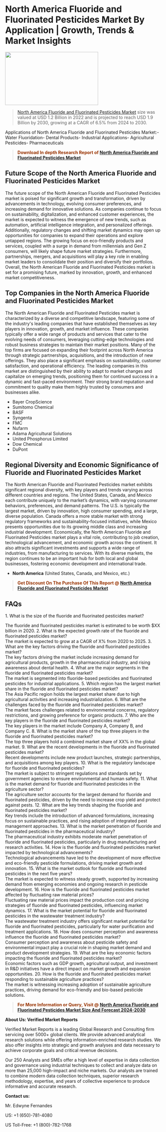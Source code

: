 <p><h1>North America Fluoride and Fluorinated Pesticides Market By Application | Growth, Trends & Market Insights</h1><p><img class="aligncenter size-medium wp-image-105565" src="https://ffe5etoiles.com/wp-content/uploads/2025/01/MST7-300x171.png" alt="" width="300" height="171" /></p><blockquote><p><a href="https://www.verifiedmarketreports.com/download-sample/?rid=86268&utm_source=Github-NA&utm_medium=366" target="_blank">North America Fluoride and Fluorinated Pesticides Market</a>  size was valued at USD 1.2 Billion in 2022 and is projected to reach USD 1.9 Billion by 2030, growing at a CAGR of 6.5% from 2024 to 2030.</p></blockquote>Applications of North America Fluoride and Fluorinated Pesticides Market:- Water Fluoridation- Dental Products- Industrial Applications- Agricultural Pesticides- Pharmaceuticals</p><blockquote><p><span style="color: #993300;"><strong>Download In depth Research Report of <a href="https://www.verifiedmarketreports.com/download-sample/?rid=86268&utm_source=Github-NA&utm_medium=366">North America Fluoride and Fluorinated Pesticides Market</a></strong></span></p></blockquote><h2>Future Scope of the North America Fluoride and Fluorinated Pesticides Market</h2><p>The future scope of the North American Fluoride and Fluorinated Pesticides market is poised for significant growth and transformation, driven by advancements in technology, evolving consumer preferences, and increasing demand for innovative solutions. As companies continue to focus on sustainability, digitalization, and enhanced customer experiences, the market is expected to witness the emergence of new trends, such as automation, artificial intelligence integration, and personalized offerings. Additionally, regulatory changes and shifting market dynamics may open up opportunities for companies to expand their operations and explore untapped regions. The growing focus on eco-friendly products and services, coupled with a surge in demand from millennials and Gen Z consumers, will likely shape future market strategies. Furthermore, partnerships, mergers, and acquisitions will play a key role in enabling market leaders to consolidate their position and diversify their portfolios. Overall, the North American Fluoride and Fluorinated Pesticides market is set for a promising future, marked by innovation, growth, and enhanced market competitiveness.</p><h2>Top Companies in the North America Fluoride and Fluorinated Pesticides Market</h2><p>The North American Fluoride and Fluorinated Pesticides market is characterized by a diverse and competitive landscape, featuring some of the industry's leading companies that have established themselves as key players in innovation, growth, and market influence. These companies typically offer a wide range of products and services that cater to the evolving needs of consumers, leveraging cutting-edge technologies and robust business strategies to maintain their market positions. Many of the top firms are focused on expanding their footprint across North America through strategic partnerships, acquisitions, and the introduction of new offerings. They also place a significant emphasis on sustainability, customer satisfaction, and operational efficiency. The leading companies in this market are distinguished by their ability to adapt to market changes and capitalize on emerging trends, positioning them for continued success in a dynamic and fast-paced environment. Their strong brand reputation and commitment to quality make them highly trusted by consumers and businesses alike.</p><p><ul><li>Bayer CropScience </li><li> Sumitomo Chemical </li><li> BASF </li><li> Syngenta </li><li> FMC </li><li> Nufarm </li><li> Adama Agricultural Solutions </li><li> United Phosphorus Limited </li><li> Dow Chemical </li><li> DuPont</li></ul></p><h2>Regional Diversity and Economic Significance of Fluoride and Fluorinated Pesticides Market</h2><p>The North American Fluoride and Fluorinated Pesticides market exhibits significant regional diversity, with key players and trends varying across different countries and regions. The United States, Canada, and Mexico each contribute uniquely to the market’s dynamics, with varying consumer behaviors, preferences, and demand patterns. The U.S. is typically the largest market, driven by innovation, high consumer spending, and a large, diverse population. Canada offers a more stable market with strong regulatory frameworks and sustainability-focused initiatives, while Mexico presents opportunities due to its growing middle class and increasing industrial development. Economically, the North American Fluoride and Fluorinated Pesticides market plays a vital role, contributing to job creation, technological advancement, and economic growth across the continent. It also attracts significant investments and supports a wide range of industries, from manufacturing to services. With its diverse markets, the region continues to be an important hub for both local and global businesses, fostering economic development and international trade.</p><ul>    <li><strong>North America</strong> (United States, Canada, and Mexico, etc.)</li></ul><blockquote><p><span style="color: #993300;"><strong>Get Discount On The Purchase Of This Report @ <a href="https://www.verifiedmarketreports.com/ask-for-discount/?rid=86268&utm_source=Github-NA&utm_medium=366">North America Fluoride and Fluorinated Pesticides Market</a></strong></span></p></blockquote><h2>FAQs</h2><p><FAQ>  <question>1. What is the size of the fluoride and fluorinated pesticides market?</div><div></question>  <answer>The fluoride and fluorinated pesticides market is estimated to be worth $XX billion in 2020.</answer></FAQ><FAQ>  <question>2. What is the expected growth rate of the fluoride and fluorinated pesticides market?</div><div></question>  <answer>The market is expected to grow at a CAGR of X% from 2020 to 2025.</answer></FAQ><FAQ>  <question>3. What are the key factors driving the fluoride and fluorinated pesticides market?</div><div></question>  <answer>The key factors driving the market include increasing demand for agricultural products, growth in the pharmaceutical industry, and rising awareness about dental health.</answer></FAQ><FAQ>  <question>4. What are the major segments in the fluoride and fluorinated pesticides market?</div><div></question>  <answer>The market is segmented into fluoride-based pesticides and fluorinated pesticides for industrial applications.</answer></FAQ><FAQ>  <question>5. Which region has the largest market share in the fluoride and fluorinated pesticides market?</div><div></question>  <answer>The Asia Pacific region holds the largest market share due to high agricultural activities and increasing industrialization.</answer></FAQ><FAQ>  <question>6. What are the challenges faced by the fluoride and fluorinated pesticides market?</div><div></question>  <answer>The market faces challenges related to environmental concerns, regulatory restrictions, and growing preference for organic products.</answer></FAQ><FAQ>  <question>7. Who are the key players in the fluoride and fluorinated pesticides market?</div><div></question>  <answer>The key players in the market include Company A, Company B, and Company C.</answer></FAQ><FAQ>  <question>8. What is the market share of the top three players in the fluoride and fluorinated pesticides market?</div><div></question>  <answer>The top three players hold a combined market share of XX% in the global market.</answer></FAQ><FAQ>  <question>9. What are the recent developments in the fluoride and fluorinated pesticides market?</div><div></question>  <answer>Recent developments include new product launches, strategic partnerships, and acquisitions among key players.</answer></FAQ><FAQ>  <question>10. What is the regulatory landscape for fluoride and fluorinated pesticides?</div><div></question>  <answer>The market is subject to stringent regulations and standards set by government agencies to ensure environmental and human safety.</answer></FAQ><FAQ>  <question>11. What is the market demand for fluoride and fluorinated pesticides in the agriculture sector?</div><div></question>  <answer>The agriculture sector accounts for the largest demand for fluoride and fluorinated pesticides, driven by the need to increase crop yield and protect against pests.</answer></FAQ><FAQ>  <question>12. What are the key trends shaping the fluoride and fluorinated pesticides market?</div><div></question>  <answer>Key trends include the introduction of advanced formulations, increasing focus on sustainable practices, and rising adoption of integrated pest management approaches.</answer></FAQ><FAQ>  <question>13. What is the market penetration of fluoride and fluorinated pesticides in the pharmaceutical industry?</div><div></question>  <answer>The pharmaceutical industry exhibits moderate market penetration of fluoride and fluorinated pesticides, particularly in drug manufacturing and research activities.</answer></FAQ><FAQ>  <question>14. How is the fluoride and fluorinated pesticides market impacted by technological advancements?</div><div></question>  <answer>Technological advancements have led to the development of more effective and eco-friendly pesticide formulations, driving market growth and innovation.</answer></FAQ><FAQ>  <question>15. What is the market outlook for fluoride and fluorinated pesticides in the next five years?</div><div></question>  <answer>The market is expected to witness steady growth, supported by increasing demand from emerging economies and ongoing research in pesticide development.</answer></FAQ><FAQ>  <question>16. How is the fluoride and fluorinated pesticides market affected by fluctuating raw material prices?</div><div></question>  <answer>Fluctuating raw material prices impact the production cost and pricing strategies of fluoride and fluorinated pesticides, influencing market dynamics.</answer></FAQ><FAQ>  <question>17. What is the market potential for fluoride and fluorinated pesticides in the wastewater treatment industry?</div><div></question>  <answer>The wastewater treatment industry offers significant market potential for fluoride and fluorinated pesticides, particularly for water purification and treatment applications.</answer></FAQ><FAQ>  <question>18. How does consumer perception and awareness influence the fluoride and fluorinated pesticides market?</div><div></question>  <answer>Consumer perception and awareness about pesticide safety and environmental impact play a crucial role in shaping market demand and product development strategies.</answer></FAQ><FAQ>  <question>19. What are the key economic factors impacting the fluoride and fluorinated pesticides market?</div><div></question>  <answer>Economic factors such as GDP growth, agricultural output, and investment in R&D initiatives have a direct impact on market growth and expansion opportunities.</answer></FAQ><FAQ>  <question>20. How is the fluoride and fluorinated pesticides market responding to sustainable agriculture practices?</div><div></question>  <answer>The market is witnessing increasing adoption of sustainable agriculture practices, driving demand for eco-friendly and bio-based pesticide solutions.</answer></FAQ></p><blockquote><p><span style="color: #993300;"><strong>For More Information or Query, Visit @ <a href="https://www.verifiedmarketreports.com/product/global-fluoride-and-fluorinated-pesticides-market-growth-2019-2024/">North America Fluoride and Fluorinated Pesticides Market Size And Forecast 2024-2030</a></strong></span></p></blockquote><p><strong>About Us: Verified Market Reports</strong></p><p>Verified Market Reports is a leading Global Research and Consulting firm servicing over 5000+ global clients. We provide advanced analytical research solutions while offering information-enriched research studies. We also offer insights into strategic and growth analyses and data necessary to achieve corporate goals and critical revenue decisions.</p><p>Our 250 Analysts and SMEs offer a high level of expertise in data collection and governance using industrial techniques to collect and analyze data on more than 25,000 high-impact and niche markets. Our analysts are trained to combine modern data collection techniques, superior research methodology, expertise, and years of collective experience to produce informative and accurate research.</p><p><strong>Contact us:</strong></p><p>Mr. Edwyne Fernandes</p><p>US: +1 (650)-781-4080</p><p>US Toll-Free: +1 (800)-782-1768</p>
